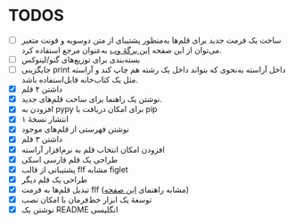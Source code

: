 # TODOS
- [ ] ساخت یک فرمت جدید برای قلم‌ها به‌منظور پشتیبای از متن دوسویه و فونت متغیر
می‌توان از این صفحه [این برگهٔ وب](http://www.jave.de/figlet/figfont.html)  به‌عنوان مرجع استفاده کرد.
- [ ] بسته‌بندی برای توزیع‌های گنو/لینوکس
- [ ] جایگزینی print داخل آراسته به‌نحوی که بتواند داخل یک رشته هم چاپ کند و آراسته مثل یک کتاب‌خانه قابل‌استفاده باشد.
- [x] داشتن ۴ قلم
- [x] نوشتن یک راهنما برای ساخت قلم‌های جدید.  
- [x] افزودن به pypy برای امکان دریافت با pip
- [X] انتشار نسخهٔ ۱
- [x] نوشتن فهرستی از قلم‌های موجود
- [x] داشتن ۳ قلم
- [x] افزودن امکان انتخاب قلم به نرم‌افزار آراسته
- [x] طراحی یک قلم فارسی اسکی
- [x] پشتیبانی از قالب flf مشابه figlet
- [x] طراحی یک قلم دیگر
- [x] تبدیل قلم‌ها به فرمت flf  (مشابه راهنمای [این صفحه](https://github.com/Marak/asciimo/issues/3))
- [x] توسعهٔ یک ابزار خط‌فرمان با امکان نصب
- [x] نوشتن یک README انگلیسی
